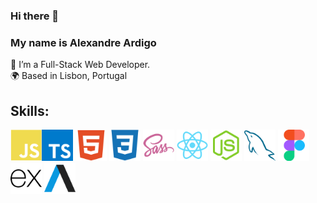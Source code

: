 ### Hi there 👋

### My name is Alexandre Ardigo

🌱 I’m a Full-Stack Web Developer.<br>
🌍 Based in Lisbon, Portugal
      
## Skills:
<img src="https://raw.githubusercontent.com/alexArdigo/alexArdigo/d7b524a604169d6c56436ebf43548a806be45007/images/javascript-colored.svg" width="50" height="50"><img src="https://raw.githubusercontent.com/alexArdigo/alexArdigo/2c8c8c0e5d6950e8b9db815d1f14c6db5f56e029/typescript-icon-svgrepo-com.svg" width="50" height="50">
<img src="https://raw.githubusercontent.com/alexArdigo/alexArdigo/423d1e133e82fde52be5b6f753e001baecc959e8/images/html5-colored.svg" width="50" height="50">
<img src="https://raw.githubusercontent.com/alexArdigo/alexArdigo/423d1e133e82fde52be5b6f753e001baecc959e8/images/css3-colored.svg" width="50" height="50">
<img src="https://raw.githubusercontent.com/alexArdigo/alexArdigo/423d1e133e82fde52be5b6f753e001baecc959e8/images/sass-colored.svg" width="50" height="50">
<img src="https://raw.githubusercontent.com/alexArdigo/alexArdigo/423d1e133e82fde52be5b6f753e001baecc959e8/images/react-colored.svg" width="50" height="50">
<img src="https://raw.githubusercontent.com/alexArdigo/alexArdigo/423d1e133e82fde52be5b6f753e001baecc959e8/images/nodejs-colored.svg" width="50" height="50">
<img src="https://raw.githubusercontent.com/alexArdigo/alexArdigo/423d1e133e82fde52be5b6f753e001baecc959e8/images/mysql-icon.svg" width="50" height="50">
<img src="https://raw.githubusercontent.com/alexArdigo/alexArdigo/423d1e133e82fde52be5b6f753e001baecc959e8/images/figma-colored.svg" width="50" height="50">
<img src="https://raw.githubusercontent.com/alexArdigo/alexArdigo/5e8f77b0bcd49ef4d40eefd069db20cc20759b14/images/expressjs-icon.svg" width="50" height="50">
<img src="https://raw.githubusercontent.com/alexArdigo/alexArdigo/5e8f77b0bcd49ef4d40eefd069db20cc20759b14/images/axios-icon.svg" width="50" height="50">



<!--
**alexArdigo/alexArdigo** is a ✨ _special_ ✨ repository because its `README.md` (this file) appears on your GitHub profile.

Here are some ideas to get you started:

- 🔭 I’m currently working on ...
- 🌱 I’m currently learning ...
- 👯 I’m looking to collaborate on ...
- 🤔 I’m looking for help with ...
- 💬 Ask me about ...
- 📫 How to reach me: ...
- 😄 Pronouns: ...
- ⚡ Fun fact: ...
-->
